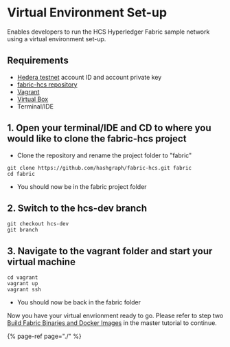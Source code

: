 # Virtual Environment Set-up

Enables developers to run the HCS Hyperledger Fabric sample network using a virtual environment set-up.

## Requirements

* [Hedera testnet](../../testnet/testnet-access.md) account ID and account private key
* [fabric-hcs repository](https://github.com/hashgraph/fabric-hcs/tree/hcs-dev) 
* [Vagrant](https://www.vagrantup.com/downloads.html)
* [Virtual Box](https://www.virtualbox.org/wiki/Downloads)
* Terminal/IDE

## 1. Open your terminal/IDE and CD to where you would like to clone the fabric-hcs project

* Clone the repository and rename the project folder to "fabric"

```text
git clone https://github.com/hashgraph/fabric-hcs.git fabric
cd fabric
```

* You should now be in the fabric project folder

## 2. Switch to the hcs-dev branch

```text
git checkout hcs-dev
git branch
```

## 3. Navigate to the vagrant folder and start your virtual machine

```text
cd vagrant
vagrant up
vagrant ssh
```

* You should now be back in the fabric folder



Now you have your virtual envrionment ready to go. Please refer to step two [Build Fabric Binaries and Docker Images](./#2-build-fabric-binaries-and-docker-images) in the master tutorial to continue.

{% page-ref page="./" %}

